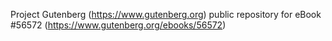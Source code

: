 Project Gutenberg (https://www.gutenberg.org) public repository for
eBook #56572 (https://www.gutenberg.org/ebooks/56572)
